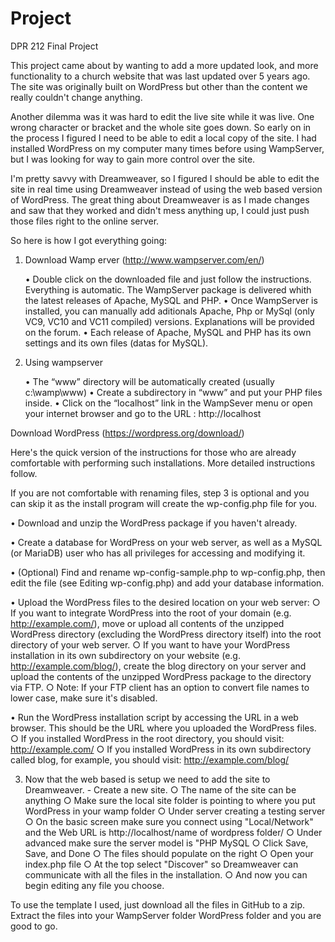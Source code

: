 # Project
DPR 212 Final Project
 
This project came about by wanting to add a more updated look, and more functionality to a church website that was last updated over 5 years ago. The site was originally built on WordPress but other than the content we really couldn't change anything. 

Another dilemma was it was hard to edit the live site while it was live. One wrong character or bracket and the whole site goes down. So early on in the process I figured I need to be able to edit a local copy of the site. I had installed WordPress on my computer many times before using WampServer, but I was looking for way to gain more control over the site. 

I'm pretty savvy with Dreamweaver, so I figured I should be able to edit the site in real time using Dreamweaver instead of using the web based version of WordPress. The great thing about Dreamweaver is as I made changes and saw that they worked and didn't mess anything up, I could just push those files right to the online server. 

So here is how I got everything going:

1) Download Wamp erver (http://www.wampserver.com/en/)


	• Double click on the downloaded file and just follow the instructions. Everything is automatic. The WampServer package is delivered whith the latest releases of Apache, MySQL and PHP.
	• Once WampServer is installed, you can manually add aditionals Apache, Php or MySql (only VC9, VC10 and VC11 compiled) versions. Explanations will be provided on the forum.
	• Each release of Apache, MySQL and PHP has its own settings and its own files (datas for MySQL).
  

2) Using wampserver

	• The “www” directory will be automatically created (usually c:\wamp\www)
	• Create a subdirectory in “www” and put your PHP files inside.
	• Click on the “localhost” link in the WampSever menu or open your internet browser and go to the URL : http://localhost

Download WordPress (https://wordpress.org/download/)

Here's the quick version of the instructions for those who are already comfortable with performing such installations. More detailed instructions follow.

If you are not comfortable with renaming files, step 3 is optional and you can skip it as the install program will create the wp-config.php file for you.

• Download and unzip the WordPress package if you haven't already.

• Create a database for WordPress on your web server, as well as a MySQL (or MariaDB) user who has all privileges for accessing and modifying it.

• (Optional) Find and rename wp-config-sample.php to wp-config.php, then edit the file (see Editing wp-config.php) and add your database information.

• Upload the WordPress files to the desired location on your web server:
	○ If you want to integrate WordPress into the root of your domain (e.g. http://example.com/), move or upload all contents of the unzipped WordPress directory (excluding the WordPress directory itself) into the root directory of your web server.
	○ If you want to have your WordPress installation in its own subdirectory on your website (e.g. http://example.com/blog/), create the blog directory on your server and upload the contents of the unzipped WordPress package to the directory via FTP.
	○ Note: If your FTP client has an option to convert file names to lower case, make sure it's disabled.

• Run the WordPress installation script by accessing the URL in a web browser. This should be the URL where you uploaded the WordPress files.
	○ If you installed WordPress in the root directory, you should visit: http://example.com/
	○ If you installed WordPress in its own subdirectory called blog, for example, you should visit: http://example.com/blog/
    
   3) Now that the web based is setup we need to add the site to Dreamweaver.
	- Create a new site.
		○ The name of the site can be anything
		○ Make sure the local site folder is pointing to where you put WordPress in your wamp folder
		○ Under server creating a testing server
		○ On the basic screen make sure you connect using "Local/Network" and the Web URL is http://localhost/name of wordpress folder/
		○ Under advanced make sure the server model is "PHP MySQL
		○ Click Save, Save, and Done
		○ The files should populate on the right
		○ Open your index.php file
		○ At the top select "Discover" so Dreamweaver can communicate with all the files in the installation.
		○ And now you can begin editing any file you choose.

To use the template I used, just download all the files in GitHub to a zip. Extract the files into your WampServer folder WordPress folder and you are good to go.
